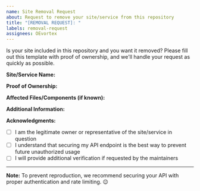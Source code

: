 ```yaml
---
name: Site Removal Request
about: Request to remove your site/service from this repository
title: "[REMOVAL REQUEST]: "
labels: removal-request
assignees: OEvortex
---
```


Is your site included in this repository and you want it removed? Please fill out this template with proof of ownership, and we'll handle your request as quickly as possible.

**Site/Service Name:**
<!-- What is the name of your site or service that you want removed? -->

**Proof of Ownership:**
<!-- Please provide proof that you own or represent this site/service. This could be:
- Access to the official email domain
- Control of the site's DNS
- Other verifiable proof -->

**Affected Files/Components (if known):**
<!-- If you know which files reference your site/service, please list them here -->

**Additional Information:**
<!-- Any additional context about your removal request -->

**Acknowledgments:**
<!-- Please confirm the following by replacing [ ] with [x] -->
- [ ] I am the legitimate owner or representative of the site/service in question
- [ ] I understand that securing my API endpoint is the best way to prevent future unauthorized usage
- [ ] I will provide additional verification if requested by the maintainers

---
**Note:** To prevent reproduction, we recommend securing your API with proper authentication and rate limiting. 😉